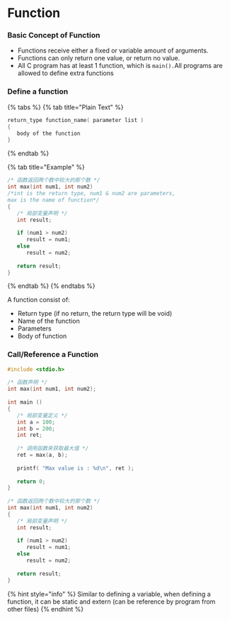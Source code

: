 # Function

### Basic Concept of Function

* Functions receive either a fixed or variable amount of arguments.
* Functions can only return one value, or return no value.
* All C program has at least 1 function, which is `main().`All programs are allowed to define extra functions

### Define a function

{% tabs %}
{% tab title="Plain Text" %}
```c
return_type function_name( parameter list )
{
   body of the function
}

```
{% endtab %}

{% tab title="Example" %}
```c
/* 函数返回两个数中较大的那个数 */
int max(int num1, int num2) 
/*int is the return type, num1 & num2 are parameters,
max is the name of function*/
{
   /* 局部变量声明 */
   int result;
 
   if (num1 > num2)
      result = num1;
   else
      result = num2;
 
   return result; 
}
```
{% endtab %}
{% endtabs %}

A function consist of:

* Return type \(if no return, the return type will be void\)
* Name of the function
* Parameters
* Body of function

### Call/Reference a Function

```c
#include <stdio.h>
 
/* 函数声明 */
int max(int num1, int num2);
 
int main ()
{
   /* 局部变量定义 */
   int a = 100;
   int b = 200;
   int ret;
 
   /* 调用函数来获取最大值 */
   ret = max(a, b);
 
   printf( "Max value is : %d\n", ret );
 
   return 0;
}
 
/* 函数返回两个数中较大的那个数 */
int max(int num1, int num2) 
{
   /* 局部变量声明 */
   int result;
 
   if (num1 > num2)
      result = num1;
   else
      result = num2;
 
   return result; 
}
```

{% hint style="info" %}
Similar to defining a variable, when defining a function, it can be static and extern \(can be reference by program from other files\)
{% endhint %}

